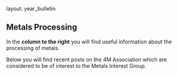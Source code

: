layout: year_bulletin

## Metals Processing

<!--break-->
In the **column to the right** you will find useful information about the processing of metals.  
  
Below you will find recent posts on the 4M Association which are considered to be of interest to the Metals Interest Group.